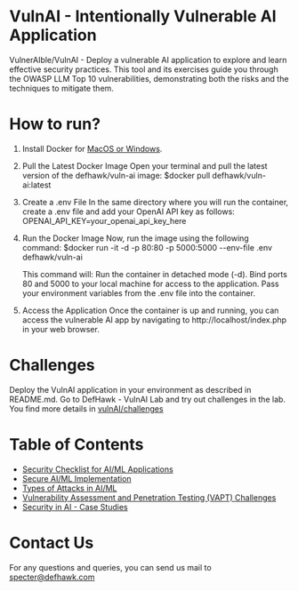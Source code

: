 # VulnAI - Intentionally Vulnerable AI Application
VulnerAIble/VulnAI - Deploy a vulnerable AI application to explore and learn effective security practices. This tool and its exercises guide you through the OWASP LLM Top 10 vulnerabilities, demonstrating both the risks and the techniques to mitigate them.

# How to run?
1. Install Docker for [MacOS or Windows](https://docs.docker.com/docker-hub/quickstart/). 
2. Pull the Latest Docker Image Open your terminal and pull the latest version of the defhawk/vuln-ai image:
   $docker pull defhawk/vuln-ai:latest
3. Create a .env File In the same directory where you will run the container, create a .env file and add your OpenAI API key as follows:
   OPENAI_API_KEY=your_openai_api_key_here
4. Run the Docker Image Now, run the image using the following command:
   $docker run -it -d -p 80:80 -p 5000:5000 --env-file .env defhawk/vuln-ai

   This command will: Run the container in detached mode (-d). Bind ports 80 and 5000 to your local machine for access to the application.
   Pass your environment variables from the .env file into the container.

5. Access the Application Once the container is up and running, you can access the vulnerable AI app by navigating to http://localhost/index.php⁠ in your web browser.

# Challenges
Deploy the VulnAI application in your environment as described in README.md. Go to DefHawk - VulnAI Lab and try out challenges in the lab. You find more details in [vulnAI/challenges](https://github.com/defHawk-tech/vulnAI/blob/main/challenges/vulnAI_challenges.md)

# Table of Contents

- [Security Checklist for AI/ML Applications](security_checklist.md)
- [Secure AI/ML Implementation](doc/Secure_implementation.md)
- [Types of Attacks in AI/ML](doc/Types_of_attacks.md)
- [Vulnerability Assessment and Penetration Testing (VAPT) Challenges](challenges/vulnAI_challenges.md)
- [Security in AI - Case Studies](doc/Security_in_AI.md)

# Contact Us
For any questions and queries, you can send us mail to specter@defhawk.com
